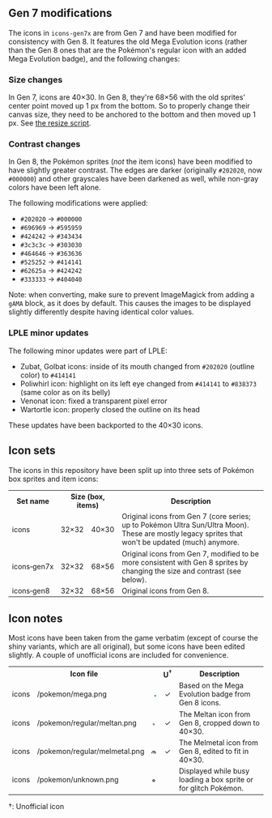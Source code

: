 ## Gen 7 modifications

The icons in `icons-gen7x` are from Gen 7 and have been modified for consistency with Gen 8. It features the old Mega Evolution icons (rather than the Gen 8 ones that are the Pokémon's regular icon with an added Mega Evolution badge), and the following changes:

### Size changes

In Gen 7, icons are 40×30. In Gen 8, they're 68×56 with the old sprites' center point moved up 1 px from the bottom. So to properly change their canvas size, they need to be anchored to the bottom and then moved up 1 px. See [the resize script](scripts/to_gen8_size.fish).

### Contrast changes

In Gen 8, the Pokémon sprites (*not* the item icons) have been modified to have slightly greater contrast. The edges are darker (originally `#202020`, now `#000000`) and other grayscales have been darkened as well, while non-gray colors have been left alone.

The following modifications were applied:

* `#202020` → `#000000`
* `#696969` → `#595959`
* `#424242` → `#343434`
* `#3c3c3c` → `#303030`
* `#464646` → `#363636`
* `#525252` → `#414141`
* `#62625a` → `#424242`
* `#333333` → `#404040`

Note: when converting, make sure to prevent ImageMagick from adding a `gAMA` block, as it does by default. This causes the images to be displayed slightly differently despite having identical color values.

### LPLE minor updates

The following minor updates were part of LPLE:

* Zubat, Golbat icons: inside of its mouth changed from `#202020` (outline color) to `#414141`
* Poliwhirl icon: highlight on its left eye changed from `#414141` to `#838373` (same color as on its belly)
* Venonat icon: fixed a transparent pixel error
* Wartortle icon: properly closed the outline on its head

These updates have been backported to the 40×30 icons.

## Icon sets

The icons in this repository have been split up into three sets of Pokémon box sprites and item icons:

<table>
<tr><th>Set name</th><th colspan="2">Size (box, items)</th><th>Description</th></tr>
<tr><td>icons</td><td>32×32</td><td>40×30</td><td>Original icons from Gen 7 (core series; up to Pokémon Ultra Sun/Ultra Moon). These are mostly legacy sprites that won't be updated (much) anymore.</td></tr>
<tr><td>icons‑gen7x</td><td>32×32</td><td>68×56</td><td>Original icons from Gen 7, modified to be more consistent with Gen 8 sprites by changing the size and contrast (see below).</td></tr>
<tr><td>icons‑gen8</td><td>32×32</td><td>68×56</td><td>Original icons from Gen 8.</td></tr>
</table>

## Icon notes

Most icons have been taken from the game verbatim (except of course the shiny variants, which are all original), but some icons have been edited slightly. A couple of unofficial icons are included for convenience.

<table>
<tr><th colspan="3">Icon file</th><th>U<sup>†</sup></th><th>Description</th></tr>
<tr><td>icons</td><td>/pokemon/mega.png</td><td><center><img src="icons/pokemon/mega.png?raw=true" /></center></td><td><center>✓</center></td><td>Based on the Mega Evolution badge from Gen 8 icons.</td></tr>
<tr><td>icons</td><td>/pokemon/regular/meltan.png</td><td><center><img src="icons/pokemon/regular/meltan.png?raw=true" /></center></td><td><center>✓</center></td><td>The Meltan icon from Gen 8, cropped down to 40×30.</td></tr>
<tr><td>icons</td><td>/pokemon/regular/melmetal.png</td><td><center><img src="icons/pokemon/regular/melmetal.png?raw=true" /></center></td><td><center>✓</center></td><td>The Melmetal icon from Gen 8, edited to fit in 40×30.</td></tr>
<tr><td>icons</td><td>/pokemon/unknown.png</td><td><center><img src="icons/pokemon/unknown.png?raw=true" /></center></td><td><center></center></td><td>Displayed while busy loading a box sprite or for glitch Pokémon.</td></tr>
</table>

†: Unofficial icon